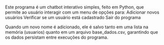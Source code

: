 Este programa é um chatbot interativo simples, feito em Python, que permite ao usuário interagir com um menu de opções para:
Adicionar novos usuários
Verificar se um usuário está cadastrado
Sair do programa

Quando um novo nome é adicionado, ele é salvo tanto em uma lista na memória (usuarios) quanto em um arquivo base_dados.csv, garantindo que os dados persistam entre execuções do programa.
